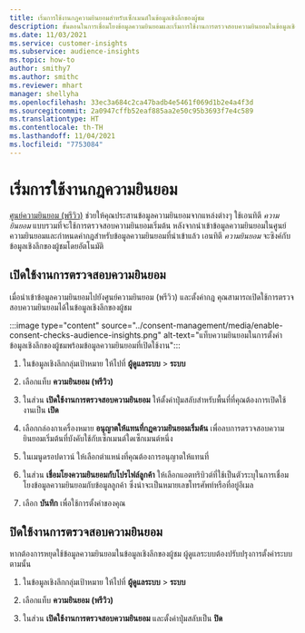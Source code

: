 ```yaml
---
title: เริ่มการใช้งานกฎความยินยอมสำหรับเซ็กเมนต์ในข้อมูลเชิงลึกของผู้ชม
description: ขั้นตอนในการเชื่อมโยงข้อมูลความยินยอมและเริ่มการใช้งานการตรวจสอบความยินยอมในข้อมูลเชิงลึกของผู้ชม
ms.date: 11/03/2021
ms.service: customer-insights
ms.subservice: audience-insights
ms.topic: how-to
author: smithy7
ms.author: smithc
ms.reviewer: mhart
manager: shellyha
ms.openlocfilehash: 33ec3a684c2ca47badb4e5461f069d1b2e4a4f3d
ms.sourcegitcommit: 2a0947cffb52eaf885aa2e50c95b3693f7e4c589
ms.translationtype: HT
ms.contentlocale: th-TH
ms.lasthandoff: 11/04/2021
ms.locfileid: "7753084"
---
```

# <a name="activate-consent-rules"></a>เริ่มการใช้งานกฎความยินยอม

[ศูนย์ความยินยอม (พรีวิว)](../consent-management/overview.md) ช่วยให้คุณประสานข้อมูลความยินยอมจากแหล่งต่างๆ ใช้เอนทิตี *ความยินยอม* แบบรวมที่จะใช้การตรวจสอบความยินยอมเริ่มต้น หลังจากนำเข้าข้อมูลความยินยอมในศูนย์ความยินยอมและกำหนดค่ากฎสำหรับข้อมูลความยินยอมที่นำเข้าแล้ว เอนทิตี *ความยินยอม* จะซิงค์กับข้อมูลเชิงลึกของผู้ชมโดยอัตโนมัติ

## <a name="enable-consent-checks"></a>เปิดใช้งานการตรวจสอบความยินยอม

เมื่อนำเข้าข้อมูลความยินยอมไปยังศูนย์ความยินยอม (พรีวิว) และตั้งค่ากฎ คุณสามารถเปิดใช้การตรวจสอบความยินยอมได้ในข้อมูลเชิงลึกของผู้ชม 

:::image type="content" source="../consent-management/media/enable-consent-checks-audience-insights.png" alt-text="แท็บความยินยอมในการตั้งค่าข้อมูลเชิงลึกของผู้ชมพร้อมข้อมูลความยินยอมที่เปิดใช้งาน":::

1. ในข้อมูลเชิงลึกกลุ่มเป้าหมาย ให้ไปที่ **ผู้ดูแลระบบ** > **ระบบ**

1. เลือกแท็บ **ความยินยอม (พรีวิว)**

1. ในส่วน **เปิดใช้งานการตรวจสอบความยินยอม** ให้ตั้งค่าปุ่มสลับสำหรับพื้นที่ที่คุณต้องการเปิดใช้งานเป็น **เปิด**

1. เลือกกล่องกาเครื่องหมาย **อนุญาตให้แทนที่กฎความยินยอมเริ่มต้น** เพื่อลบการตรวจสอบความยินยอมเริ่มต้นที่บังคับใช้กับเซ็กเมนต์ใดเซ็กเมนต์หนึ่ง 

1. ในเมนูดรอปดาวน์ ให้เลือกตำแหน่งที่คุณต้องการอนุญาตให้แทนที่     

1. ในส่วน **เชื่อมโยงความยินยอมกับโปรไฟล์ลูกค้า** ให้เลือกแอตทริบิวต์ที่ใช้เป็นตัวระบุในการเชื่อมโยงข้อมูลความยินยอมกับข้อมูลลูกค้า ซึ่งน่าจะเป็นหมายเลขโทรศัพท์หรือที่อยู่อีเมล 

1. เลือก **บันทึก** เพื่อใช้การตั้งค่าของคุณ

## <a name="disable-consent-checks"></a>ปิดใช้งานการตรวจสอบความยินยอม

หากต้องการหยุดใช้ข้อมูลความยินยอมในข้อมูลเชิงลึกของผู้ชม ผู้ดูแลระบบต้องปรับปรุงการตั้งค่าระบบตามนั้น

1. ในข้อมูลเชิงลึกกลุ่มเป้าหมาย ให้ไปที่ **ผู้ดูแลระบบ** > **ระบบ**

1. เลือกแท็บ **ความยินยอม (พรีวิว)**

1. ในส่วน **เปิดใช้งานการตรวจสอบความยินยอม** และตั้งค่าปุ่มสลับเป็น **ปิด**
